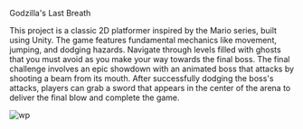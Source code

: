 Godzilla's Last Breath

This project is a classic 2D platformer inspired by the Mario series, built using Unity. The game features fundamental mechanics like movement, jumping, and dodging hazards. Navigate through levels filled with ghosts that you must avoid as you make your way towards the final boss. The final challenge involves an epic showdown with an animated boss that attacks by shooting a beam from its mouth. After successfully dodging the boss's attacks, players can grab a sword that appears in the center of the arena to deliver the final blow and complete the game.

![wp](https://github.com/user-attachments/assets/453acba3-b60c-43e8-bfea-02c30f560ee6)

